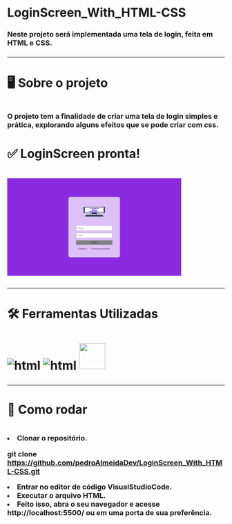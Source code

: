 # LoginScreen_With_HTML-CSS
<h3>Neste projeto será implementada uma tela de login, feita em HTML e CSS.<h3>
<hr>
<h1>🖥 Sobre o projeto<h1>
<h3>O projeto tem a finalidade de criar uma tela de login simples e prática, explorando alguns efeitos que se pode criar com css.<h3>
<h1>✅ LoginScreen pronta!<h1>
<img align= "center" alt="LoginScreen" height="90%" width="80%" src="PrintScreenLogin.png" style="max-width:100%;">
<hr>
<h1>🛠 Ferramentas Utilizadas<h1>
<img align ="center" alt="html" height="60px" width="60px" src="https://cdn.jsdelivr.net/gh/devicons/devicon/icons/html5/html5-original.svg" style="max-width:100%;"> <img align="center" alt="html" height="60px" width="60px" src="https://cdn.jsdelivr.net/gh/devicons/devicon/icons/css3/css3-original.svg" style="max-width:100%;"> <img height="60px" width="60px" src="https://cdn.jsdelivr.net/gh/devicons/devicon/icons/vscode/vscode-original-wordmark.svg" "max-width:100%;"/>
<hr>
<h1>👷 Como rodar<h1>
<h3><li>Clonar o repositório.

git clone https://github.com/pedroAlmeidaDev/LoginScreen_With_HTML-CSS.git

<li>Entrar no editor de código VisualStudioCode.

<li>Executar o arquivo HTML.

<li>Feito isso, abra o seu navegador e acesse http://localhost:5500/ ou em uma porta de sua preferência.<h3>